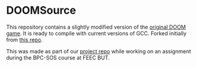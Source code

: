 # DOOMSource

This repository contains a slightly modified version of the [original DOOM game](https://github.com/id-Software/DOOM).
It is ready to compile with current versions of GCC. Forked initially from [this repo](https://github.com/lunkums/DOOM_fixed). 

This was made as part of our [project repo](https://github.com/3x0oh/DoomProject) while working on an assignment during the BPC-SOS course at FEEC BUT. 

